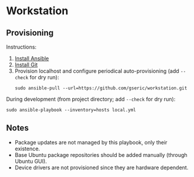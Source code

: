 # Workstation

## Provisioning

Instructions:
1. [Install Ansible](https://docs.ansible.com/ansible/latest/installation_guide/intro_installation.html#installing-ansible-on-ubuntu)
1. [Install Git](https://git-scm.com/download/linux)
1. Provision localhost and configure periodical auto-provisioning (add `--check` for dry run):
    ```
    sudo ansible-pull --url=https://github.com/gseric/workstation.git
    ```

During development (from project directory; add `--check` for dry run):
```
sudo ansible-playbook --inventory=hosts local.yml
```

## Notes

* Package updates are not managed by this playbook, only their existence.
* Base Ubuntu package repositories should be added manually (through Ubuntu GUI).
* Device drivers are not provisioned since they are hardware dependent.
